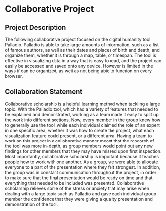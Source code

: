 # Collaborative Project

## Project Description

The following collaborative project focused on the digital humanity tool Palladio.  Palladio is able to take large amounts of information, such as a list of famous authors, as well as their dates and places of birth and death, and organize them, whether it is through a map, table, or timespan.  The tool is effective in visualizing data in a way that is easy to read, and the project can easily be accessed and saved onto any device.  However is limited in the ways if can be organized, as well as not being able to function on every browser.

## Collaboration Statement

Collaborative scholarship is a helpful learning method when tackling a large topic.  With the Palladio tool, which had a variety of features that needed to be explained and demonstrated, working as a team made it easy to split up the work into different sections.  Now, every member in the group knew how to generally use the tool, while each individual claimed the role of an expert in one specific area, whether it was how to create the project, what each visualization feature could present, or a different area.  Having a team to work on this project in a collaborative manner meant that the research of the tool was more in-depth, as group members would point out any new findings for other members that they may have missed upon first inspection.  Most importantly, collaborative scholarship is important because it teaches people how to work with one another.  As a group, we were able to allocate everyone to a part of the presentation where they felt strongest.  In addition, the group was in constant communication throughout the project, in order to make sure that the final presentation would be ready on time and that everything that needed to be included was presented.  Collaborative scholarship relieves some of the stress or anxiety that may arise when dealing with a large topic such as Palladio and gave each individual group member the confidence that they were giving a quality presentation and demonstration of the tool.
